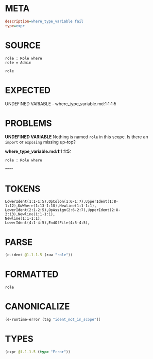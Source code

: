# META
~~~ini
description=where_type_variable fail
type=expr
~~~
# SOURCE
~~~roc
role : Role where
role = Admin

role
~~~
# EXPECTED
UNDEFINED VARIABLE - where_type_variable.md:1:1:1:5
# PROBLEMS
**UNDEFINED VARIABLE**
Nothing is named `role` in this scope.
Is there an `import` or `exposing` missing up-top?

**where_type_variable.md:1:1:1:5:**
```roc
role : Role where
```
^^^^


# TOKENS
~~~zig
LowerIdent(1:1-1:5),OpColon(1:6-1:7),UpperIdent(1:8-1:12),KwWhere(1:13-1:18),Newline(1:1-1:1),
LowerIdent(2:1-2:5),OpAssign(2:6-2:7),UpperIdent(2:8-2:13),Newline(1:1-1:1),
Newline(1:1-1:1),
LowerIdent(4:1-4:5),EndOfFile(4:5-4:5),
~~~
# PARSE
~~~clojure
(e-ident @1.1-1.5 (raw "role"))
~~~
# FORMATTED
~~~roc
role
~~~
# CANONICALIZE
~~~clojure
(e-runtime-error (tag "ident_not_in_scope"))
~~~
# TYPES
~~~clojure
(expr @1.1-1.5 (type "Error"))
~~~
